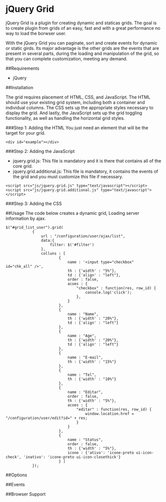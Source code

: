 jQuery Grid
===========

jQuery Grid is a plugin for creating dynamic and staticas grids. The goal is to create plugin from grids of an easy, fast and with a great performance no way to load the borwser user. 

With the jQuery Grid you can paginate, sort and create events for dynamic or static girds. Its major advantage is the other grids are the events that are present in several parts, during the loading and manipulation of the grid, so that you can complete customization, meeting any demand.

##Requirements
- jQuery

##Installation

The grid requires placement of HTML, CSS, and JavaScript. The HTML should use your existing grid system, including both a container and individual columns. The CSS sets up the appropriate styles necessary to display the grid. And lastly, the JavaScript sets up the grid toggling functionality, as well as handling the horizontal grid styles.

###Step 1: Adding the HTML
You just need an element that will be the target for your grid.

```
<div id="example"></div>
```

###Step 2: Adding the JavaScript
- jquery.grid.js: This file is mandatory and it is there that contains all of the core grid.
- jquery.grid.additional.js: This file is mandatory, it contains the events of the grid and you must customize this file if necessary.

```
<script src="js/jquery.grid.js" type="text/javascript"></script>
<script src="js/jquery.grid.additional.js" type="text/javascript"></script>
```

###Step 3: Adding the CSS

##Usage
The code below creates a dynamic grid, Loading server information by ajax.

```
$("#grid_list_user").grid(
			{
				url : "/configuration/user/ajax/list",
				data:{
					filter: $('#filter')
				},
				colluns : [
						{
							name : '<input type="checkbox" id="chk_all" />',
							th : {'width' : "5%"},
							td : {'align' : "left"},
							order : false,
							acoes : {
								"checkbox" : function(res, row_id) {
									console.log('click');
								},
							}
						},
						{
							name : "Name",
							th : {'width' : "20%"},
							td : {'align' : "left"}
						},
						{
							name : "Age",
							th : {'width' : "20%"},
							td : {'align' : "left"}
						},
						{
							name : "E-mail",
							th : {'width' : "15%"}
						},
						{
							name : "Tel",
							th : {'width' : "10%"}
						},
						{
							name : "Editar",
							order : false,
							th : {'width' : "5%"},
							acoes : {
								"editar" : function(res, row_id) {
									window.location.href = "/configuration/user/edit?id=" + res;
								}
							}
						},
						{
							name : "Status",
							order : false,
							th : {'width' : "5%"},
							icone : {'ativo': 'icone-preto ui-icon-check', 'inativo': 'icone-preto ui-icon-closethick'}
						} ]
			});
```

##Options


##Events


##Browser Support
